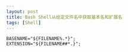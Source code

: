 ```yaml
---
layout: post
title: Bash Shell从给定文件名中获取基本名和扩展名
tags: [Shell]
---
```


	BASENAME="${FILENAME%.*}";
	EXTENSION="${FILENAME##*.}";

